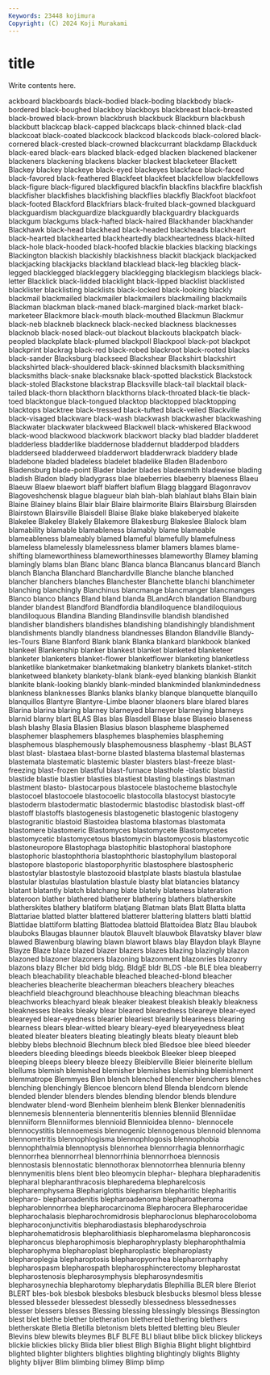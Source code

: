 ```yaml
---
Keywords: 23448 kojimura
Copyright: (C) 2024 Koji Murakami
---
```


# title

Write contents here.



ackboard blackboards black-bodied black-boding blackbody black-bordered black-boughed blackboy blackboys
blackbreast black-breasted black-browed black-brown blackbrush blackbuck Blackburn blackbush blackbutt blackcap
black-capped blackcaps black-chinned black-clad blackcoat black-coated blackcock blackcod blackcods black-colored
black-cornered black-crested black-crowned blackcurrant blackdamp Blackduck black-eared black-ears blacked black-edged
blacken blackened blackener blackeners blackening blackens blacker blackest blacketeer Blackett
Blackey blackey blackeye black-eyed blackeyes blackface black-faced black-favored black-feathered Blackfeet
blackfeet blackfellow blackfellows black-figure black-figured blackfigured blackfin blackfins blackfire blackfish
blackfisher blackfishes blackfishing blackflies blackfly Blackfoot blackfoot black-footed Blackford Blackfriars
black-fruited black-gowned blackguard blackguardism blackguardize blackguardly blackguardry blackguards blackgum blackgums
black-hafted black-haired Blackhander blackhander Blackhawk black-head blackhead black-headed blackheads blackheart
black-hearted blackhearted blackheartedly blackheartedness black-hilted black-hole black-hooded black-hoofed blackie blackies
blacking blackings Blackington blackish blackishly blackishness blackit blackjack blackjacked blackjacking
blackjacks blackland blacklead black-leg blackleg black-legged blacklegged blackleggery blacklegging blacklegism
blacklegs black-letter Blacklick black-lidded blacklight black-lipped blacklist blacklisted blacklister blacklisting
blacklists black-locked black-looking blackly blackmail blackmailed blackmailer blackmailers blackmailing blackmails
Blackman blackman black-maned black-margined black-market black-marketeer Blackmore black-mouth black-mouthed Blackmun
Blackmur black-neb blackneb blackneck black-necked blackness blacknesses blacknob black-nosed black-out
blackout blackouts blackpatch black-peopled blackplate black-plumed blackpoll Blackpool black-pot blackpot
blackprint blackrag black-red black-robed blackroot black-rooted blacks black-sander Blacksburg blackseed
Blackshear Blackshirt blackshirt blackshirted black-shouldered black-skinned blacksmith blacksmithing blacksmiths black-snake
blacksnake black-spotted blackstick Blackstock black-stoled Blackstone blackstrap Blacksville black-tail blacktail
black-tailed black-thorn blackthorn blackthorns black-throated black-tie black-toed blacktongue black-tongued blacktop
blacktopped blacktopping blacktops blacktree black-tressed black-tufted black-veiled Blackville black-visaged blackware
black-wash blackwash blackwasher blackwashing Blackwater blackwater blackweed Blackwell black-whiskered Blackwood
black-wood blackwood blackwork blackwort blacky blad bladder bladderet bladderless bladderlike
bladdernose bladdernut bladderpod bladders bladderseed bladderweed bladderwort bladderwrack bladdery blade
bladebone bladed bladeless bladelet bladelike Bladen Bladenboro Bladensburg blade-point Blader
blader blades bladesmith bladewise blading bladish Bladon blady bladygrass blae
blaeberries blaeberry blaeness Blaeu Blaeuw Blaew blaewort blaff blaffert blaflum
Blagg blaggard Blagonravov Blagoveshchensk blague blagueur blah blah-blah blahlaut blahs
Blain blain Blaine Blainey blains Blair blair Blaire blairmorite Blairs
Blairsburg Blairsden Blairstown Blairsville Blaisdell Blaise Blake blake blakeberyed blakeite
Blakelee Blakeley Blakely Blakemore Blakesburg Blakeslee Blalock blam blamability blamable
blamableness blamably blame blameable blameableness blameably blamed blameful blamefully blamefulness
blameless blamelessly blamelessness blamer blamers blames blame-shifting blameworthiness blameworthinesses blameworthy
Blamey blaming blamingly blams blan Blanc blanc Blanca blanca Blancanus
blancard Blanch blanch Blancha Blanchard Blanchardville Blanche blanche blanched blancher
blanchers blanches Blanchester Blanchette blanchi blanchimeter blanching blanchingly Blanchinus blancmange
blancmanger blancmanges Blanco blanco blancs Bland bland blanda BLandArch blandation
Blandburg blander blandest Blandford Blandfordia blandiloquence blandiloquious blandiloquous Blandina Blanding
Blandinsville blandish blandished blandisher blandishers blandishes blandishing blandishingly blandishment blandishments
blandly blandness blandnesses Blandon Blandville Blandy-les-Tours Blane Blanford Blank blank
Blanka blankard blankbook blanked blankeel Blankenship blanker blankest blanket blanketed
blanketeer blanketer blanketers blanket-flower blanketflower blanketing blanketless blanketlike blanketmaker blanketmaking
blanketry blankets blanket-stitch blanketweed blankety blankety-blank blank-eyed blanking blankish Blankit
blankite blank-looking blankly blank-minded blankminded blankmindedness blankness blanknesses Blanks blanks
blanky blanque blanquette blanquillo blanquillos Blantyre Blantyre-Limbe blaoner blaoners blare
blared blares Blarina blarina blaring blarney blarneyed blarneyer blarneying blarneys
blarnid blarny blart BLAS Blas blas Blasdell Blase blase Blaseio
blaseness blash blashy Blasia Blasien Blasius blason blaspheme blasphemed blasphemer
blasphemers blasphemes blasphemies blaspheming blasphemous blasphemously blasphemousness blasphemy -blast BLAST
blast blast- blastaea blast-borne blasted blastema blastemal blastemas blastemata blastematic
blastemic blaster blasters blast-freeze blast-freezing blast-frozen blastful blast-furnace blasthole -blastic
blastid blastide blastie blastier blasties blastiest blasting blastings blastman blastment
blasto- blastocarpous blastocele blastocheme blastochyle blastocoel blastocoele blastocoelic blastocolla blastocyst
blastocyte blastoderm blastodermatic blastodermic blastodisc blastodisk blast-off blastoff blastoffs blastogenesis
blastogenetic blastogenic blastogeny blastogranitic blastoid Blastoidea blastoma blastomas blastomata blastomere
blastomeric Blastomyces blastomycete Blastomycetes blastomycetic blastomycetous blastomycin blastomycosis blastomycotic blastoneuropore
Blastophaga blastophitic blastophoral blastophore blastophoric blastophthoria blastophthoric blastophyllum blastoporal blastopore
blastoporic blastoporphyritic blastosphere blastospheric blastostylar blastostyle blastozooid blastplate blasts blastula
blastulae blastular blastulas blastulation blastule blasty blat blatancies blatancy blatant
blatantly blatch blatchang blate blately blateness blateration blateroon blather blathered
blatherer blathering blathers blatherskite blatherskites blathery blatiform blatjang Blatman blats
Blatt Blatta blatta Blattariae blatted blatter blattered blatterer blattering blatters
blatti blattid Blattidae blattiform blatting Blattodea blattoid Blattoidea Blatz Blau
blaubok blauboks Blaugas blaunner blautok Blauvelt blauwbok Blavatsky blaver blaw
blawed Blawenburg blawing blawn blawort blaws blay Blaydon blayk Blayne
Blayze Blaze blaze blazed blazer blazers blazes blazing blazingly blazon
blazoned blazoner blazoners blazoning blazonment blazonries blazonry blazons blazy Blcher
bld bldg bldg. BldgE bldr BLDS -ble BLE blea bleaberry
bleach bleachability bleachable bleached bleached-blond bleacher bleacheries bleacherite bleacherman bleachers
bleachery bleaches bleachfield bleachground bleachhouse bleaching bleachman bleachs bleachworks bleachyard
bleak bleaker bleakest bleakish bleakly bleakness bleaknesses bleaks bleaky blear
bleared blearedness bleareye blear-eyed bleareyed blear-eyedness blearier bleariest blearily bleariness
blearing blearness blears blear-witted bleary bleary-eyed blearyeyedness bleat bleated bleater
bleaters bleating bleatingly bleats bleaty bleaunt bleb blebby blebs blechnoid
Blechnum bleck bled Bledsoe blee bleed bleeder bleeders bleeding bleedings
bleeds bleekbok Bleeker bleep bleeped bleeping bleeps bleery bleeze bleezy
Bleiblerville Bleier bleinerite blellum blellums blemish blemished blemisher blemishes blemishing
blemishment blemmatrope Blemmyes Blen blench blenched blencher blenchers blenches blenching
blenchingly Blencoe blencorn blend Blenda blendcorn blende blended blender blenders
blendes blending blendor blends blendure blendwater blend-word Blenheim blenheim blenk
Blenker blennadenitis blennemesis blennenteria blennenteritis blennies blenniid Blenniidae blenniiform Blenniiformes
blennioid Blennioidea blenno- blennocele blennocystitis blennoemesis blennogenic blennogenous blennoid blennoma
blennometritis blennophlogisma blennophlogosis blennophobia blennophthalmia blennoptysis blennorhea blennorrhagia blennorrhagic blennorrhea
blennorrheal blennorrhinia blennorrhoea blennosis blennostasis blennostatic blennothorax blennotorrhea blennuria blenny
blennymenitis blens blent bleo bleomycin blephar- blephara blepharadenitis blepharal blepharanthracosis
blepharedema blepharelcosis blepharemphysema Blephariglottis blepharism blepharitic blepharitis blepharo- blepharoadenitis blepharoadenoma
blepharoatheroma blepharoblennorrhea blepharocarcinoma Blepharocera Blepharoceridae blepharochalasis blepharochromidrosis blepharoclonus blepharocoloboma blepharoconjunctivitis
blepharodiastasis blepharodyschroia blepharohematidrosis blepharolithiasis blepharomelasma blepharoncosis blepharoncus blepharophimosis blepharophryplasty blepharophthalmia
blepharophyma blepharoplast blepharoplastic blepharoplasty blepharoplegia blepharoptosis blepharopyorrhea blepharorrhaphy blepharospasm blepharospath
blepharosphincterectomy blepharostat blepharostenosis blepharosymphysis blepharosyndesmitis blepharosynechia blepharotomy blepharydatis Blephillia BLER
blere Bleriot BLERT bles-bok blesbok blesboks blesbuck blesbucks blesmol bless
blesse blessed blesseder blessedest blessedly blessedness blessednesses blesser blessers blesses
Blessing blessing blessingly blessings Blessington blest blet blethe blether bletheration
blethered blethering blethers bletherskate Bletia Bletilla bletonism blets bletted bletting
bleu Bleuler Blevins blew blewits bleymes BLF BLFE BLI bliaut
blibe blick blickey blickeys blickie blickies blicky Blida blier bliest
Bligh Blighia Blight blight blightbird blighted blighter blighters blighties blighting
blightingly blights Blighty blighty blijver Blim blimbing blimey Blimp blimp
